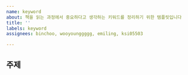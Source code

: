 ```yaml
---
name: keyword
about: 책을 읽는 과정에서 중요하다고 생각하는 키워드를 정리하기 위한 템플릿입니다
title: ''
labels: keyword
assignees: binchoo, wooyounggggg, emiling, ksi05503

---
```


## 주제

##
